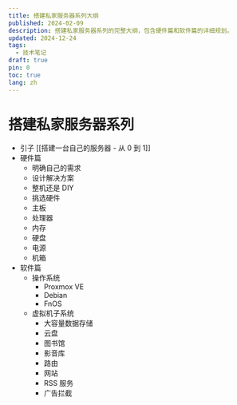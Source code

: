 ```yaml
---
title: 搭建私家服务器系列大纲
published: 2024-02-09
description: 搭建私家服务器系列的完整大纲，包含硬件篇和软件篇的详细规划。
updated: 2024-12-24
tags:
  - 技术笔记
draft: true
pin: 0
toc: true
lang: zh
---
```


# 搭建私家服务器系列

- 引子 [[搭建一台自己的服务器 - 从 0 到 1]]
- 硬件篇
	- 明确自己的需求
	- 设计解决方案
	- 整机还是 DIY
	- 挑选硬件
	- 主板
	- 处理器
	- 内存
	- 硬盘
	- 电源
	- 机箱
- 软件篇
	- 操作系统
		- Proxmox VE
		- Debian
		- FnOS
	- 虚拟机子系统
		- 大容量数据存储
		- 云盘
		- 图书馆
		- 影音库
		- 路由
		- 网站
		- RSS 服务
		- 广告拦截
